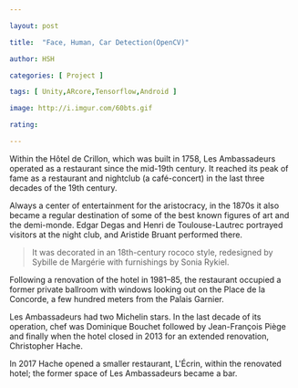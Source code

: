 ```yaml
---

layout: post

title:  "Face, Human, Car Detection(OpenCV)"

author: HSH

categories: [ Project ]

tags: [ Unity,ARcore,Tensorflow,Android ]

image: http://i.imgur.com/60bts.gif

rating: 

---
```




Within the Hôtel de Crillon, which was built in 1758, Les Ambassadeurs operated as a restaurant since the mid-19th century. It reached its peak of fame as a restaurant and nightclub (a café-concert) in the last three decades of the 19th century. 



Always a center of entertainment for the aristocracy, in the 1870s it also became a regular destination of some of the best known figures of art and the demi-monde. Edgar Degas and Henri de Toulouse-Lautrec portrayed visitors at the night club, and Aristide Bruant performed there.



> It was decorated in an 18th-century rococo style, redesigned by Sybille de Margérie with furnishings by Sonia Rykiel.



Following a renovation of the hotel in 1981–85, the restaurant occupied a former private ballroom with windows looking out on the Place de la Concorde, a few hundred meters from the Palais Garnier. 



Les Ambassadeurs had two Michelin stars. In the last decade of its operation, chef was Dominique Bouchet  followed by Jean-François Piège and finally when the hotel closed in 2013 for an extended renovation, Christopher Hache.



In 2017 Hache opened a smaller restaurant, L'Écrin, within the renovated hotel; the former space of Les Ambassadeurs became a bar.